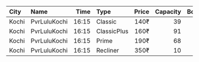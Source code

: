 | City  | Name         |  Time | Type        | Price | Capacity | Booked |
| :---- | :----------- | ----: | :---------- | ----: | -------: | -----: |
| Kochi | PvrLuluKochi | 16:15 | Classic     |  140₹ |       39 |     19 |
| Kochi | PvrLuluKochi | 16:15 | ClassicPlus |  160₹ |       91 |     57 |
| Kochi | PvrLuluKochi | 16:15 | Prime       |  190₹ |       68 |     50 |
| Kochi | PvrLuluKochi | 16:15 | Recliner    |  350₹ |       10 |      5 |